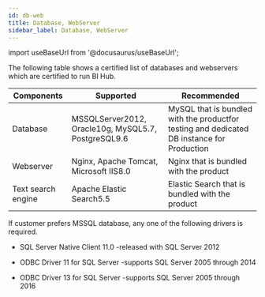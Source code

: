 ```yaml
---
id: db-web
title: Database, WebServer
sidebar_label: Database, WebServer
---
```


import useBaseUrl from '@docusaurus/useBaseUrl';

The following table shows a certified list of databases and webservers which are certified to run BI Hub.

| Components | Supported | Recommended |
| --- | --- | --- |
| Database | MSSQLServer2012, Oracle10g, MySQL5.7, PostgreSQL9.6 | MySQL that is bundled with the productfor testing and dedicated DB instance for Production |
| Webserver | Nginx, Apache Tomcat, Microsoft IIS8.0 | Nginx that is bundled with the product |
| Text search engine | Apache Elastic Search5.5 | Elastic Search that is bundled with the product |

If customer prefers MSSQL database, any one of the following drivers is required.

* SQL Server Native Client 11.0 -released with SQL Server 2012

* ODBC Driver 11 for SQL Server -supports SQL Server 2005 through 2014

* ODBC Driver 13 for SQL Server -supports SQL Server 2005 through 2016